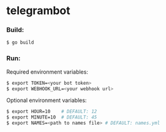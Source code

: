 # telegrambot


### Build:

```bash
$ go build
```

### Run:

Required environment variables:
```bash
$ export TOKEN=<your bot token>
$ export WEBHOOK_URL=<your webhook url>
```

Optional environment variables:
```bash
$ export HOUR=10    # DEFAULT: 12
$ export MINUTE=10  # DEFAULT: 45
$ export NAMES=<path to names file> # DEFAULT: names.yml
```
